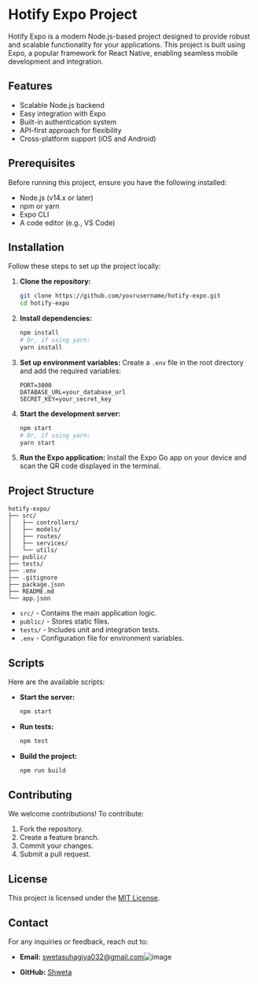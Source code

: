 # Hotify Expo Project

Hotify Expo is a modern Node.js-based project designed to provide robust and scalable functionality for your applications. This project is built using Expo, a popular framework for React Native, enabling seamless mobile development and integration.

## Features

- Scalable Node.js backend
- Easy integration with Expo
- Built-in authentication system
- API-first approach for flexibility
- Cross-platform support (iOS and Android)

## Prerequisites

Before running this project, ensure you have the following installed:

- Node.js (v14.x or later)
- npm or yarn
- Expo CLI
- A code editor (e.g., VS Code)

## Installation

Follow these steps to set up the project locally:

1. **Clone the repository:**
   ```bash
   git clone https://github.com/yourusername/hotify-expo.git
   cd hotify-expo
   ```

2. **Install dependencies:**
   ```bash
   npm install
   # Or, if using yarn:
   yarn install
   ```

3. **Set up environment variables:**
   Create a `.env` file in the root directory and add the required variables:
   ```env
   PORT=3000
   DATABASE_URL=your_database_url
   SECRET_KEY=your_secret_key
   ```

4. **Start the development server:**
   ```bash
   npm start
   # Or, if using yarn:
   yarn start
   ```

5. **Run the Expo application:**
   Install the Expo Go app on your device and scan the QR code displayed in the terminal.

## Project Structure

```plaintext
hotify-expo/
├── src/
│   ├── controllers/
│   ├── models/
│   ├── routes/
│   ├── services/
│   └── utils/
├── public/
├── tests/
├── .env
├── .gitignore
├── package.json
├── README.md
└── app.json
```

- `src/` - Contains the main application logic.
- `public/` - Stores static files.
- `tests/` - Includes unit and integration tests.
- `.env` - Configuration file for environment variables.

## Scripts

Here are the available scripts:

- **Start the server:**
  ```bash
  npm start
  ```
- **Run tests:**
  ```bash
  npm test
  ```
- **Build the project:**
  ```bash
  npm run build
  ```

## Contributing

We welcome contributions! To contribute:

1. Fork the repository.
2. Create a feature branch.
3. Commit your changes.
4. Submit a pull request.

## License

This project is licensed under the [MIT License](LICENSE).

## Contact

For any inquiries or feedback, reach out to:

- **Email:** swetasuhagiya032@gmail.com![image](https://github.com/user-attachments/assets/4b716a38-1ea9-47b0-8f04-e18cb0684bd4)

- **GitHub:** [Shweta]([https://github.com/yourusername](https://github.com/shwetasuhagiya))
